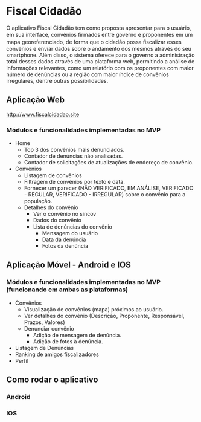 # Fiscal Cidadão
O aplicativo Fiscal Cidadão tem como proposta apresentar para o usuário, em sua interface, convênios ﬁrmados entre governo e proponentes em um mapa georeferenciado, de forma que o cidadão possa ﬁscalizar esses convênios e enviar dados sobre o andamento dos mesmos através do seu smartphone. Além disso, o sistema oferece para o governo a administração total desses dados através de uma plataforma web, permitindo a análise de informações relevantes, como um relatório com os proponentes com maior número de denúncias ou a região com maior índice de convênios irregulares, dentre outras possibilidades.

## Aplicação Web
http://www.fiscalcidadao.site

### Módulos e funcionalidades implementadas no MVP
* Home
    * Top 3 dos convênios mais denunciados.
    * Contador de denúncias não analisadas.
    * Contador de solicitações de atualizações de endereço de convênio.
* Convênios
    * Listagem de convênios
    * Filtragem de convênios por texto e data.
    * Fornecer um parecer (NÃO VERIFICADO, EM ANÁLISE, VERIFICADO - REGULAR, VERIFICADO - IRREGULAR) sobre o convênio para a população.
    * Detalhes do convênio
        * Ver o convênio no sincov
        * Dados do convênio
        * Lista de denúncias do convênio
            * Mensagem do usuário
            * Data da denúncia
            * Fotos da denúncia

## Aplicação Móvel - Android e IOS

### Módulos e funcionalidades implementadas no MVP (funcionando em ambas as plataformas)
* Convênios
    * Visualização de convênios (mapa) próximos ao usuário.
    * Ver detalhes do convênio (Descrição, Proponente, Responsável, Prazos, Valores)    
    * Denunciar convênio
        * Adição de mensagem de denúncia.
        * Adição de fotos à denúncia.
* Listagem de Denúncias
* Ranking de amigos fiscalizadores
* Perfil

## Como rodar o aplicativo
### Android
   
### IOS
